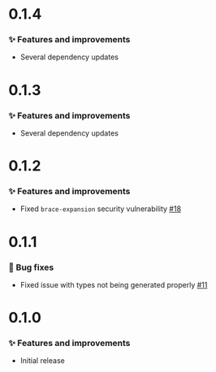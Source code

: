 # 0.1.4

### ✨ Features and improvements

- Several dependency updates

# 0.1.3

### ✨ Features and improvements

- Several dependency updates

# 0.1.2

### ✨ Features and improvements

- Fixed `brace-expansion` security vulnerability [#18](https://github.com/aws-geospatial/polyline/pull/18)

# 0.1.1

### 🐞 Bug fixes

- Fixed issue with types not being generated properly [#11](https://github.com/aws-geospatial/polyline/pull/11)

# 0.1.0

### ✨ Features and improvements

- Initial release
